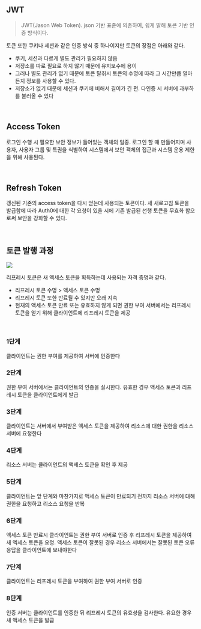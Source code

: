 ## JWT
> JWT(Jason Web Token). json 기반 표준에 의존하여, 쉽게 말해 토큰 기반 인증 방식이다.

토큰 또한 쿠키나 세션과 같은 인증 방식 중 하나이지만 토큰의 장점은 아래와 같다.

- 쿠키, 세션과 다르게 별도 관리가 필요하지 않음
- 저장소를 따로 필요로 하지 않기 때문에 유지보수에 용이
- 그러나 별도 관리가 없기 때문에 토큰 탈취시 토큰의 수명에 따라 그 시간만큼 얼마든지 정보를 사용할 수 있다.
- 저장소가 없기 때문에 세션과 쿠키에 비해서 길이가 긴 편. 다인증 시 서버에 과부하를 불러올 수 있다

<br />

## Access Token
로그인 수행 시 필요한 보안 정보가 들어있는 객체의 일종. 로그인 할 때 만들어지며 사용자, 사용자 그룹 및 특권을 식별하여 시스템에서 보안 객체의 접근과 시스템 운용 제한을 위해 사용된다.

<br />

## Refresh Token
갱신된 기존의 access token을 다시 얻는데 사용되는 토큰이다. 새 새로고침 토큰을 발급함에 따라 Auth0에 대한 각 요청이 있을 시에 기존 발급된 선행 토큰을 무효화 함으로써 보안을 강화할 수 있다.

<br />

## 토큰 발행 과정
![](https://images.velog.io/images/finelinefe/post/13943ed3-f47a-4338-a795-71a361f29365/Screenshot%202020-12-15%20at%2017.07.46.png)

리프레시 토큰은 새 엑세스 토큰을 획득하는데 사용되는 자격 증명과 같다.

- 리프레시 토큰 수명 > 액세스 토큰 수명
- 리프레시 토큰 또한 만료될 수 있지만 오래 지속
- 현재의 액세스 토큰 만료 또는 유효하지 않게 되면 권한 부여 서버에서는 리프레시 토큰을 얻기 위해 클라이언트에 리프레시 토큰을 제공

<br />

### 1단계
클라이언트는 권한 부여를 제공하여 서버에 인증한다

### 2단계
권한 부여 서버에서는 클라이언트의 인증을 실시한다. 유효한 경우 액세스 토큰과 리프레시 토큰을 클라이언트에게 발급

### 3단계
클라이언트는 서버에서 부여받은 액세스 토큰을 제공하여 리소스에 대한 권한을 리소스 서버에 요청한다

### 4단계
리소스 서버는 클라이언트의 액세스 토큰을 확인 후 제공

### 5단계
클라이언트는 앞 단계와 마찬가지로 액세스 토큰이 만료되기 전까지 리소스 서버에 대해 권한을 요청하고 리소스 요청을 반복

### 6단계
액세스 토큰 만료시 클라이언트는 권한 부여 서버로 인증 후 리프레시 토큰을 제공하여 새 엑세스 토큰을 요청. 액세스 토큰이 잘못된 경우 리소스 서버에서는 잘못된 토큰 오류 응답을 클라이언트에 보내야한다

### 7단계
클라이언트는 리프레시 토큰을 부여하여 권한 부여 서버로 인증

### 8단계
인증 서버는 클라이언트를 인증한 뒤 리프레시 토큰의 유효성을 검사한다. 유요한 경우 새 액세스 토큰을 발급

<br />

